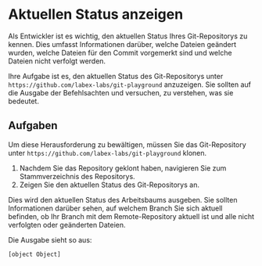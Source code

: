 # Aktuellen Status anzeigen

Als Entwickler ist es wichtig, den aktuellen Status Ihres Git-Repositorys zu kennen. Dies umfasst Informationen darüber, welche Dateien geändert wurden, welche Dateien für den Commit vorgemerkt sind und welche Dateien nicht verfolgt werden.

Ihre Aufgabe ist es, den aktuellen Status des Git-Repositorys unter `https://github.com/labex-labs/git-playground` anzuzeigen. Sie sollten auf die Ausgabe der Befehlsachten und versuchen, zu verstehen, was sie bedeutet.

## Aufgaben

Um diese Herausforderung zu bewältigen, müssen Sie das Git-Repository unter `https://github.com/labex-labs/git-playground` klonen.

1. Nachdem Sie das Repository geklont haben, navigieren Sie zum Stammverzeichnis des Repositorys.
2. Zeigen Sie den aktuellen Status des Git-Repositorys an.

Dies wird den aktuellen Status des Arbeitsbaums ausgeben. Sie sollten Informationen darüber sehen, auf welchem Branch Sie sich aktuell befinden, ob Ihr Branch mit dem Remote-Repository aktuell ist und alle nicht verfolgten oder geänderten Dateien.

Die Ausgabe sieht so aus:

```shell
[object Object]
```
